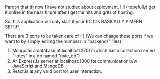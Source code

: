 Pardon that till now I have not studied about deployment. I'll (hopefully) get it online in the near future after I get the nits and grits of hosting.

So, this application will only start if your PC has BASICALLY A MERN SETUP.

There are 3 ports to be taken care of :-)
   (We can change these ports if we want to by simply editing the numbers in "backend/" files)
1) Mongo as a database at localhost:27017 (which has a collection named "notes" in a db named "note_db").
2) An ExpressJs server at localhost:3000 for communication b/w JavaScript and MongoDB
3) ReactJs at any valid port for user interaction.
